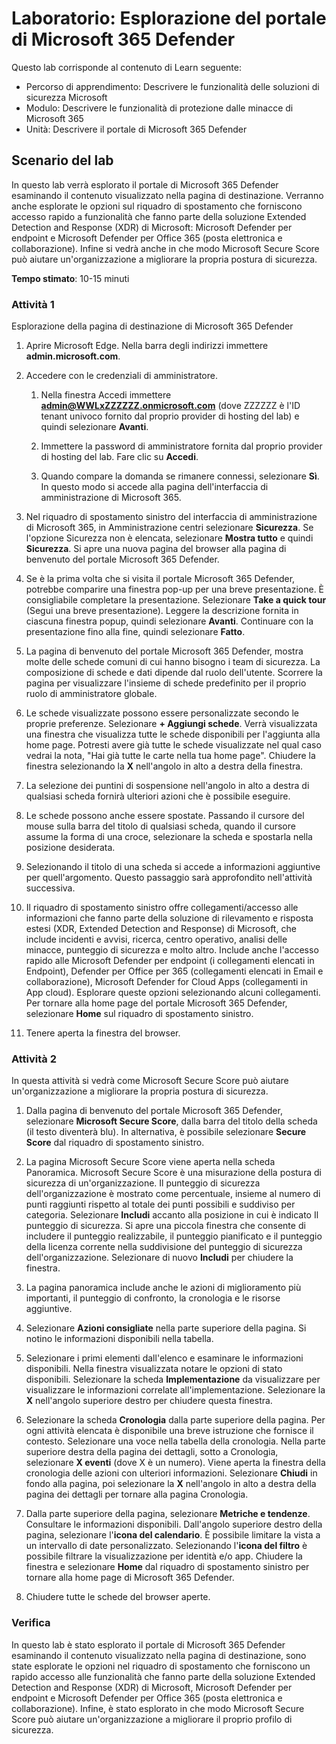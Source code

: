 <!---
---
Lab: Titolo: 'Esplorare il portale di Microsoft 365 Defender' Modulo: 'Percorso di apprendimento: Descrivere le funzionalità delle soluzioni di sicurezza Microsoft; Modulo 4: Descrivere le funzionalità di protezione dalle minacce di Microsoft 365; Unità 7: Descrivere il portale di Microsoft 365 Defender'
---
--->

# Laboratorio: Esplorazione del portale di Microsoft 365 Defender

Questo lab corrisponde al contenuto di Learn seguente:

- Percorso di apprendimento: Descrivere le funzionalità delle soluzioni di sicurezza Microsoft
- Modulo: Descrivere le funzionalità di protezione dalle minacce di Microsoft 365
- Unità: Descrivere il portale di Microsoft 365 Defender

## Scenario del lab

In questo lab verrà esplorato il portale di Microsoft 365 Defender esaminando il contenuto visualizzato nella pagina di destinazione. Verranno anche esplorate le opzioni sul riquadro di spostamento che forniscono accesso rapido a funzionalità che fanno parte della soluzione Extended Detection and Response (XDR) di Microsoft: Microsoft Defender per endpoint e Microsoft Defender per Office 365 (posta elettronica e collaborazione).  Infine si vedrà anche in che modo Microsoft Secure Score può aiutare un'organizzazione a migliorare la propria postura di sicurezza.

**Tempo stimato**: 10-15 minuti

### Attività 1

Esplorazione della pagina di destinazione di Microsoft 365 Defender

1. Aprire Microsoft Edge. Nella barra degli indirizzi immettere **admin.microsoft.com**.

1. Accedere con le credenziali di amministratore.
    1. Nella finestra Accedi immettere **admin@WWLxZZZZZZ.onmicrosoft.com** (dove ZZZZZZ è l'ID tenant univoco fornito dal proprio provider di hosting del lab) e quindi selezionare **Avanti**.

    1. Immettere la password di amministratore fornita dal proprio provider di hosting del lab. Fare clic su **Accedi**.
    1. Quando compare la domanda se rimanere connessi, selezionare **Sì**. In questo modo si accede alla pagina dell'interfaccia di amministrazione di Microsoft 365.

1. Nel riquadro di spostamento sinistro del interfaccia di amministrazione di Microsoft 365, in Amministrazione centri selezionare **Sicurezza**.  Se l'opzione Sicurezza non è elencata, selezionare **Mostra tutto** e quindi **Sicurezza**.  Si apre una nuova pagina del browser alla pagina di benvenuto del portale Microsoft 365 Defender.  

1. Se è la prima volta che si visita il portale Microsoft 365 Defender, potrebbe comparire una finestra pop-up per una breve presentazione.  È consigliabile completare la presentazione.  Selezionare **Take a quick tour** (Segui una breve presentazione).  Leggere la descrizione fornita in ciascuna finestra popup, quindi selezionare **Avanti**. Continuare con la presentazione fino alla fine, quindi selezionare **Fatto**.

1. La pagina di benvenuto del portale Microsoft 365 Defender, mostra molte delle schede comuni di cui hanno bisogno i team di sicurezza. La composizione di schede e dati dipende dal ruolo dell'utente. Scorrere la pagina per visualizzare l'insieme di schede predefinito per il proprio ruolo di amministratore globale.

1. Le schede visualizzate possono essere personalizzate secondo le proprie preferenze.  Selezionare **+ Aggiungi schede**. Verrà visualizzata una finestra che visualizza tutte le schede disponibili per l'aggiunta alla home page.  Potresti avere già tutte le schede visualizzate nel qual caso vedrai la nota, "Hai già tutte le carte nella tua home page". Chiudere la finestra selezionando la **X** nell'angolo in alto a destra della finestra.

1. La selezione dei puntini di sospensione nell'angolo in alto a destra di qualsiasi scheda fornirà ulteriori azioni che è possibile eseguire.  

1. Le schede possono anche essere spostate. Passando il cursore del mouse sulla barra del titolo di qualsiasi scheda, quando il cursore assume la forma di una croce, selezionare la scheda e spostarla nella posizione desiderata.

1. Selezionando il titolo di una scheda si accede a informazioni aggiuntive per quell'argomento. Questo passaggio sarà approfondito nell'attività successiva.

1. Il riquadro di spostamento sinistro offre collegamenti/accesso alle informazioni che fanno parte della soluzione di rilevamento e risposta estesi (XDR, Extended Detection and Response) di Microsoft, che include incidenti e avvisi, ricerca, centro operativo, analisi delle minacce, punteggio di sicurezza e molto altro.  Include anche l'accesso rapido alle Microsoft Defender per endpoint (i collegamenti elencati in Endpoint), Defender per Office per 365 (collegamenti elencati in Email e collaborazione), Microsoft Defender for Cloud Apps (collegamenti in App cloud).  Esplorare queste opzioni selezionando alcuni collegamenti.   Per tornare alla home page del portale Microsoft 365 Defender, selezionare **Home** sul riquadro di spostamento sinistro.

1. Tenere aperta la finestra del browser.

### Attività 2

In questa attività si vedrà come Microsoft Secure Score può aiutare un'organizzazione a migliorare la propria postura di sicurezza.

1. Dalla pagina di benvenuto del portale Microsoft 365 Defender, selezionare **Microsoft Secure Score**, dalla barra del titolo della scheda (il testo diventerà blu).  In alternativa, è possibile selezionare **Secure Score** dal riquadro di spostamento sinistro.

1. La pagina Microsoft Secure Score viene aperta nella scheda Panoramica. Microsoft Secure Score è una misurazione della postura di sicurezza di un'organizzazione. Il punteggio di sicurezza dell'organizzazione è mostrato come percentuale, insieme al numero di punti raggiunti rispetto al totale dei punti possibili e suddiviso per categoria. Selezionare **Includi** accanto alla posizione in cui è indicato Il punteggio di sicurezza.  Si apre una piccola finestra che consente di includere il punteggio realizzabile, il punteggio pianificato e il punteggio della licenza corrente nella suddivisione del punteggio di sicurezza dell'organizzazione.  Selezionare di nuovo **Includi** per chiudere la finestra.

1. La pagina panoramica include anche le azioni di miglioramento più importanti, il punteggio di confronto, la cronologia e le risorse aggiuntive.

1. Selezionare **Azioni consigliate** nella parte superiore della pagina.  Si notino le informazioni disponibili nella tabella.  

1. Selezionare i primi elementi dall'elenco e esaminare le informazioni disponibili. Nella finestra visualizzata notare le opzioni di stato disponibili. Selezionare la scheda **Implementazione** da visualizzare per visualizzare le informazioni correlate all'implementazione. Selezionare la **X** nell'angolo superiore destro per chiudere questa finestra.

1. Selezionare la scheda **Cronologia** dalla parte superiore della pagina.  Per ogni attività elencata è disponibile una breve istruzione che fornisce il contesto.  Selezionare una voce nella tabella della cronologia.  Nella parte superiore destra della pagina dei dettagli, sotto a Cronologia, selezionare **X eventi** (dove X è un numero).  Viene aperta la finestra della cronologia delle azioni con ulteriori informazioni.  Selezionare **Chiudi** in fondo alla pagina, poi selezionare la **X** nell'angolo in alto a destra della pagina dei dettagli per tornare alla pagina Cronologia.

1. Dalla parte superiore della pagina, selezionare **Metriche e tendenze**.  Consultare le informazioni disponibili.  Dall'angolo superiore destro della pagina, selezionare l'**icona del calendario**.  È possibile limitare la vista a un intervallo di date personalizzato.  Selezionando l'**icona del filtro** è possibile filtrare la visualizzazione per identità e/o app.  Chiudere la finestra e selezionare **Home** dal riquadro di spostamento sinistro per tornare alla home page di Microsoft 365 Defender.

1. Chiudere tutte le schede del browser aperte.

### Verifica

In questo lab è stato esplorato il portale di Microsoft 365 Defender esaminando il contenuto visualizzato nella pagina di destinazione, sono state esplorate le opzioni nel riquadro di spostamento che forniscono un rapido accesso alle funzionalità che fanno parte della soluzione Extended Detection and Response (XDR) di Microsoft, Microsoft Defender per endpoint e Microsoft Defender per Office 365 (posta elettronica e collaborazione).  Infine, è stato esplorato in che modo Microsoft Secure Score può aiutare un'organizzazione a migliorare il proprio profilo di sicurezza.
